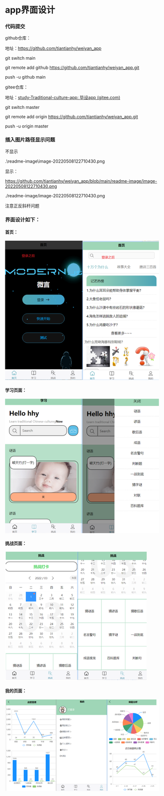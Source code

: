 # app界面设计



### 代码提交  



github仓库：

地址：https://github.com/tiantianhy/weiyan_app

git switch main

git remote add github https://github.com/tiantianhy/weiyan_app.git

 push -u github main  



gitee仓库：

地址：[study-Traditional-culture-app: 毕设app (gitee.com)](https://gitee.com/tiantianhy/study-traditional-culture-app)

git switch master

git remote add origin https://github.com/tiantianhy/weiyan_app.git

 push -u origin master





### 插入图片路径显示问题

不显示

.\readme-image\image-20220508122710430.png

显示：

https://github.com/tiantianhy/weiyan_app/blob/main/readme-image/image-20220508122710430.png

./readme-image/image-20220508122710430.png



注意正反斜杆问题



### 界面设计如下：

#### 首页：



![image-20220508122710430](./readme-image/image-20220508122710430.png)





#### 学习页面：

![image-20220508125444616](./readme-image/image-20220508125444616.png)



#### 挑战页面：

![image-20220508125630627](./readme-image/image-20220508125630627.png)



#### 我的页面：

![image-20220508125724190](./readme-image/image-20220508125724190.png)


